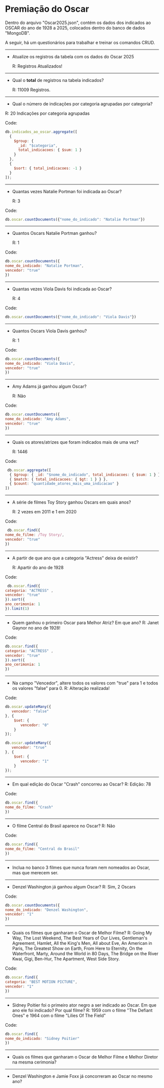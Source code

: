 # Premiação do Oscar
Dentro do arquivo "Oscar2025.json", contém os dados dos indicados ao OSCAR do ano de 1928 a 2025, colocados dentro do banco de dados "MongoDB".

A seguir, há um questionários para trabalhar e treinar os comandos CRUD.

--- 

* Atualize os registros da tabela com os dados do Oscar 2025
  
  R: Registros Atualizados!

---

* Qual o **total** de registros na tabela indicados?

   R: 11009 Registros.

---

* Qual o número de indicações por categoria agrupadas por categoria?
  
 R: 20 Indicações por categoria agrupadas

Code:
```js
db.indicados_ao_oscar.aggregate([
  {
    $group: {
      _id: "$categoria",  
      total_indicacoes: { $sum: 1 }  
    }
  },
  {
    $sort: { total_indicacoes: -1 } 
  }
]);
```

---

* Quantas vezes Natalie Portman foi indicada ao Oscar?
  
  R: 3

Code:
```js
db.oscar.countDocuments({"nome_do_indicado": "Natalie Portman"})
````
---

* Quantos Oscars Natalie Portman ganhou?
  
  R: 1

Code:
```js
db.oscar.countDocuments({
nome_do_indicado: "Natalie Portman",
vencedor: "true"
})
```

---

* Quantas vezes Viola Davis foi indicada ao Oscar?
  
  R: 4

Code:
```js
db.oscar.countDocuments({"nome_do_indicado": "Viola Davis"})
```
---

* Quantos Oscars Viola Davis ganhou?
  
  R: 1

Code:
```js
db.oscar.countDocuments({
nome_do_indicado: "Viola Davis",
vencedor: "true"
})
```
---

* Amy Adams já ganhou algum Oscar?
  
  R: Não

Code: 
```js
db.oscar.countDocuments({
nome_do_indicado: "Amy Adams",
vencedor: "true"
})
```

---

* Quais os atores/atrizes que foram indicados mais de uma vez?
  
  R: 1446

Code:
```js
 db.oscar.aggregate([
  { $group: { _id: "$nome_do_indicado", total_indicacoes: { $sum: 1 } } },
  { $match: { total_indicacoes: { $gt: 1 } } },
  { $count: "quantidade_atores_mais_uma_indicacao" }
])
```

---

* A série de filmes Toy Story ganhou Oscars em quais anos?
  
  R: 2 vezes em 2011 e 1 em 2020

Code:
```js
 db.oscar.find({
nome_do_filme: /Toy Story/,
vencedor: "true"
})
```

---

* A partir de que ano que a categoria "Actress" deixa de existir?
  
  R: Apartir do ano de 1928

Code:
```js
 db.oscar.find({
categoria: "ACTRESS" ,
vencedor: "true"
}).sort({
ano_cerimonia: 1
}).limit(1)
```

---

* Quem ganhou o primeiro Oscar para Melhor Atriz? Em que ano?
  R: Janet Gaynor no ano de 1928!

Code:
```js
db.oscar.find({
categoria: "ACTRESS" ,
vencedor: "true"
}).sort({
ano_cerimonia: 1
})
```

---

* Na campo "Vencedor", altere todos os valores com "true" para 1 e todos os valores "false" para 0.
  R: Alteração realizada!

Code:
```js
db.oscar.updateMany({
   vencedor: "false"
}, {
    $set: {
       vencedor: "0"
    }
});

db.oscar.updateMany({
   vencedor: "true"
}, {
    $set: {
       vencedor: "1"
    }
});
```

---

* Em qual edição do Oscar "Crash" concorreu ao Oscar?
  R: Edição: 78

Code:
```js
db.oscar.find({
nome_do_filme: "Crash"
})
```
  

---

* O filme Central do Brasil aparece no Oscar?
  R: Não

Code: 
```js
db.oscar.find({
nome_do_filme: "Central do Brasil"
})
```
  

---

* Inclua no banco 3 filmes que nunca foram nem nomeados ao Oscar, mas que merecem ser. 

---

* Denzel Washington já ganhou algum Oscar?
  R: Sim, 2 Oscars

Code:
```js
db.oscar.countDocuments({
nome_do_indicado: "Denzel Washington",
vencedor: "1"
})
```

---

* Quais os filmes que ganharam o Oscar de Melhor Filme?
  R: Going My Way, The Lost Weekend, The Best Years of Our Lives, Gentleman's Agreement, Hamlet, All the King's Men, All about Eve, An American in Paris, The Greatest Show on Earth, From Here to Eternity, On the Waterfront, Marty, Around the World in 80 Days, The Bridge on the River Kwai, Gigi, Ben-Hur, The Apartment, West Side Story.

Code:
```js
db.oscar.find({
categoria: "BEST MOTION PICTURE",
vencedor: "1"
})
```


---

* Sidney Poitier foi o primeiro ator negro a ser indicado ao Oscar. Em que ano ele foi indicado? Por qual filme?
  R: 1959 com o filme "The Defiant Ones" e 1964 com o filme "Lilies Of The Field"

Code:
```js
db.oscar.find({
nome_do_indicado: "Sidney Poitier"
})
```
  

---

* Quais os filmes que ganharam o Oscar de Melhor Filme e Melhor Diretor na mesma cerimonia?

---

* Denzel Washington e Jamie Foxx já concorreram ao Oscar no mesmo ano?
